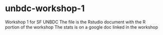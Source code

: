 # unbdc-workshop-1
Workshop 1 for SF UNBDC
The file is the Rstudio document with the R portion of the workshop
The stats is on a google doc linked in the workshop
